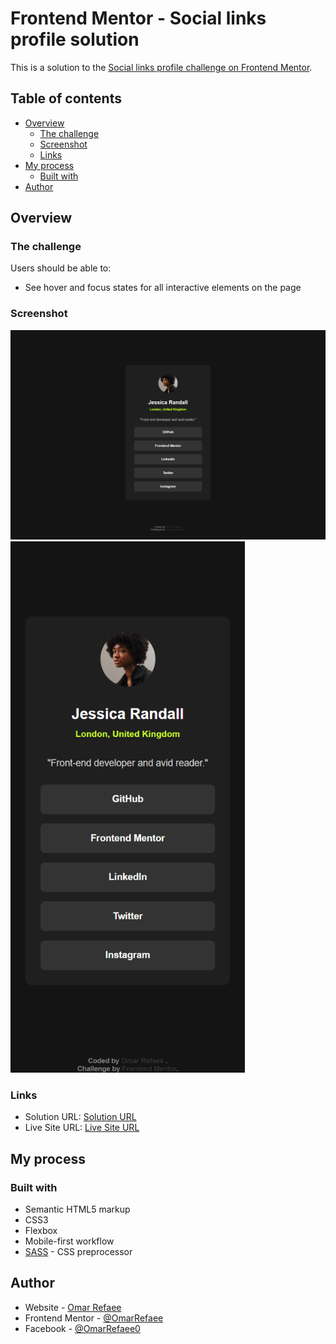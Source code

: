 # Frontend Mentor - Social links profile solution

This is a solution to the [Social links profile challenge on Frontend Mentor](https://www.frontendmentor.io/challenges/social-links-profile-UG32l9m6dQ).

## Table of contents

-   [Overview](#overview)
    -   [The challenge](#the-challenge)
    -   [Screenshot](#screenshot)
    -   [Links](#links)
-   [My process](#my-process)
    -   [Built with](#built-with)
-   [Author](#author)

## Overview

### The challenge

Users should be able to:

-   See hover and focus states for all interactive elements on the page

### Screenshot

![](./desktopScreenshot.png)
<img src="./mobileScreenshot.png" width="375px">

### Links

-   Solution URL: [Solution URL](https://your-solution-url.com)
-   Live Site URL: [Live Site URL](https://your-live-site-url.com)

## My process

### Built with

-   Semantic HTML5 markup
-   CSS3
-   Flexbox
-   Mobile-first workflow
-   [SASS](https://sass-lang.com/) - CSS preprocessor

## Author

-   Website - [Omar Refaee](https://www.github.com/omarrefaee)
-   Frontend Mentor - [@OmarRefaee](https://www.frontendmentor.io/profile/OmarRefaee)
-   Facebook - [@OmarRefaee0](https://www.facebook.com/omarrefaee0)

